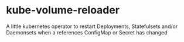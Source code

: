 # kube-volume-reloader
A little kubernetes operator to restart Deployments, Statefulsets and/or Daemonsets when a references ConfigMap or Secret has changed
